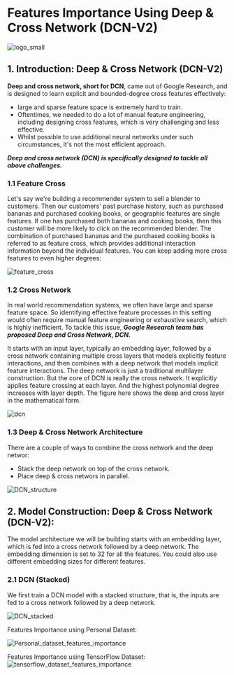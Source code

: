 # Features Importance Using Deep & Cross Network (DCN-V2)


![logo_small](https://user-images.githubusercontent.com/67468718/127299425-533f0a3c-c965-42a5-886a-5272170d9e0e.JPG)



## 1. Introduction: Deep & Cross Network (DCN-V2)

**Deep and cross network, short for DCN**, came out of Google Research, and is designed to learn explicit and bounded-degree cross features effectively:
 * large and sparse feature space is extremely hard to train.
 * Oftentimes, we needed to do a lot of manual feature engineering, including designing cross features, which is very challenging and less effective.
 * Whilst possible to use additional neural networks under such circumstances, it's not the most efficient approach.
 
***Deep and cross network (DCN) is specifically designed to tackle all above challenges.***


### 1.1 Feature Cross

Let's say we're building a recommender system to sell a blender to customers. Then our customers' past purchase history, such as purchased bananas and purchased cooking books, or geographic features are single features. If one has purchased both bananas and cooking books, then this customer will be more likely to click on the recommended blender. The combination of purchased bananas and the purchased cooking books is referred to as feature cross, which provides additional interaction information beyond the individual features. You can keep adding more cross features to even higher degrees:

![feature_cross](https://user-images.githubusercontent.com/67468718/135774082-c46d2f22-ea20-451c-af1a-ee4453f69176.JPG)

### 1.2 Cross Network

In real world recommendation systems, we often have large and sparse feature space. So identifying effective feature processes in this setting would often require manual feature engineering or exhaustive search, which is highly inefficient. To tackle this issue, ***Google Research team has proposed Deep and Cross Network, DCN.***

It starts with an input layer, typically an embedding layer, followed by a cross network containing multiple cross layers that models explicitly feature interactions, and then combines with a deep network that models implicit feature interactions. The deep network is just a traditional multilayer construction. But the core of DCN is really the cross network. It explicitly applies feature crossing at each layer. And the highest polynomial degree increases with layer depth. The figure here shows the deep and cross layer in the mathematical form.

![dcn](https://user-images.githubusercontent.com/67468718/135774206-d017c326-2568-49ce-ab13-98b696e6de84.JPG)

### 1.3 Deep & Cross Network Architecture

There are a couple of ways to combine the cross network and the deep networ:
 * Stack the deep network on top of the cross network.
 * Place deep & cross networs in parallel.
 
![DCN_structure](https://user-images.githubusercontent.com/67468718/135774992-b26eabcf-bd9e-40c2-b702-abb1cb193ff7.JPG)

## 2. Model Construction: Deep & Cross Network (DCN-V2):

The model architecture we will be building starts with an embedding layer, which is fed into a cross network followed by a deep network. The embedding dimension is set to 32 for all the features. You could also use different embedding sizes for different features.

### 2.1 DCN (Stacked) 

We first train a DCN model with a stacked structure, that is, the inputs are fed to a cross network followed by a deep network.

![DCN_stacked](https://user-images.githubusercontent.com/67468718/135777802-cacec165-ed8c-4951-85ee-f3fe1f421b4d.JPG)

Features Importance using Personal Dataset:

![Personal_dataset_features_importance](https://user-images.githubusercontent.com/67468718/140880610-d32918b7-ba3e-44ac-be20-d274608aae14.JPG)

Features Importance using TensorFlow Dataset:
![tensorflow_dataset_features_importance](https://user-images.githubusercontent.com/67468718/140880611-359efdea-cef6-424b-8a22-3ffbbeab48f7.JPG)




